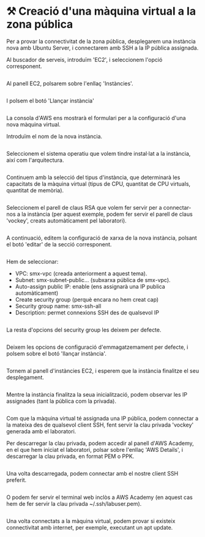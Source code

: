 # ⚒️ Creació d'una màquina virtual a la zona pública

Per a provar la connectivitat de la zona pública, desplegarem una instància nova amb Ubuntu Server, i connectarem amb SSH a la IP pública assignada.&#x20;

Al buscador de serveis, introduïm 'EC2', i seleccionem l'opció corresponent.

<figure><img src="../.gitbook/assets/image (196).png" alt=""><figcaption></figcaption></figure>

Al panell EC2, polsarem sobre l'enllaç 'Instàncies'.

<figure><img src="../.gitbook/assets/image (197).png" alt=""><figcaption></figcaption></figure>

I polsem el botó 'Llançar instància'

<figure><img src="../.gitbook/assets/image (198).png" alt=""><figcaption></figcaption></figure>

La consola d'AWS ens mostrarà el formulari per a la configuració d'una nova màquina virtual.

Introduïm el nom de la nova instància.

<figure><img src="../.gitbook/assets/image (199).png" alt=""><figcaption></figcaption></figure>

Seleccionem el sistema operatiu que volem tindre instal·lat a la instància, així com l'arquitectura.

<figure><img src="../.gitbook/assets/image (200).png" alt=""><figcaption></figcaption></figure>

Continuem amb la selecció del tipus d'instància, que determinarà les capacitats de la màquina virtual (tipus de CPU, quantitat de CPU virtuals, quantitat de memòria).

<figure><img src="../.gitbook/assets/image (201).png" alt=""><figcaption></figcaption></figure>

Seleccionem el parell de claus RSA que volem fer servir per a connectar-nos a la instància (per aquest exemple, podem fer servir el parell de claus 'vockey', creats automàticament pel laboratori).

<figure><img src="../.gitbook/assets/image (202).png" alt=""><figcaption></figcaption></figure>

A continuació, editem la configuració de xarxa de la nova instància, polsant el botó 'editar' de la secció corresponent.

<figure><img src="../.gitbook/assets/image (203).png" alt=""><figcaption></figcaption></figure>

Hem de seleccionar:

* VPC: smx-vpc (creada anteriorment a aquest tema).
* Subnet: smx-subnet-public... (subxarxa pública de smx-vpc).
* Auto-assign public IP: enable (ens assignarà una IP publica automàticament)&#x20;
* Create security group (perquè encara no hem creat cap)
* Security group name: smx-ssh-all
* Description: permet connexions SSH des de qualsevol IP&#x20;

<figure><img src="../.gitbook/assets/image (204).png" alt=""><figcaption></figcaption></figure>

La resta d'opcions del security group les deixem per defecte.

<figure><img src="../.gitbook/assets/image (205).png" alt=""><figcaption></figcaption></figure>

Deixem les opcions de configuració d'emmagatzemament per defecte, i polsem sobre el botó 'llançar instància'.

<figure><img src="../.gitbook/assets/image (206).png" alt=""><figcaption></figcaption></figure>

Tornem al panell d'instàncies EC2, i esperem que la instància finalitze el seu desplegament.

<figure><img src="../.gitbook/assets/image (207).png" alt=""><figcaption></figcaption></figure>

Mentre la instància finalitza la seua inicialització, podem observar les IP assignades (tant la pública com la privada).

<figure><img src="../.gitbook/assets/image (208).png" alt=""><figcaption></figcaption></figure>

Com que la màquina virtual té assignada una IP pública, podem connectar a la mateixa des de qualsevol client SSH, fent servir la clau privada 'vockey' generada amb el laboratori.

Per descarregar la clau privada, podem accedir al panell d'AWS Academy, en el que hem iniciat el laboratori, polsar sobre l'enllaç 'AWS Details', i descarregar la clau privada, en format PEM o PPK.

<figure><img src="../.gitbook/assets/image (209).png" alt=""><figcaption></figcaption></figure>

Una volta descarregada, podem connectar amb el nostre client SSH preferit.

<figure><img src="../.gitbook/assets/image (210).png" alt=""><figcaption></figcaption></figure>

O podem fer servir el terminal web inclòs a AWS Academy (en aquest cas hem de fer servir la clau privada \~/.ssh/labuser.pem).

<figure><img src="../.gitbook/assets/image (211).png" alt=""><figcaption></figcaption></figure>

Una volta connectats a la màquina virtual, podem provar si existeix connectivitat amb internet, per exemple, executant un apt update.

<figure><img src="../.gitbook/assets/image (212).png" alt=""><figcaption></figcaption></figure>

